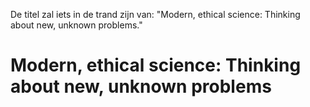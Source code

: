 De titel zal iets in de trand zijn van: "Modern, ethical science: Thinking about new, unknown problems."

# Modern, ethical science: Thinking about new, unknown problems

## 


